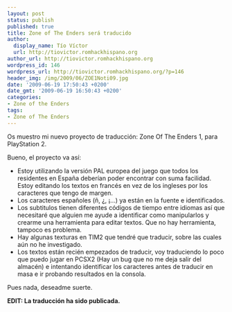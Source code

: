 ```yaml
---
layout: post
status: publish
published: true
title: Zone of The Enders será traducido
author:
  display_name: Tío Víctor
  url: http://tiovictor.romhackhispano.org
author_url: http://tiovictor.romhackhispano.org
wordpress_id: 146
wordpress_url: http://tiovictor.romhackhispano.org/?p=146
header_img: /img/2009/06/ZOE1Noti09.jpg
date: '2009-06-19 17:50:43 +0200'
date_gmt: '2009-06-19 16:50:43 +0200'
categories:
- Zone of the Enders
tags:
- Zone of The Enders
---
```

Os muestro mi nuevo proyecto de traducción: Zone Of The Enders 1, para PlayStation 2.

Bueno, el proyecto va así:

- Estoy utilizando la versión PAL europea del juego que todos los residentes en España 
deberían poder encontrar con suma facilidad. Estoy editando los textos en francés en 
vez de los ingleses por los caracteres que tengo de margen.  
- Los caracteres españoles (ñ, ¿, ¡...) ya están en la fuente e identificados.  
- Los subtitulos tienen diferentes códigos de tiempo entre idiomas así que necesitaré que 
alguien me ayude a identificar como manipularlos y crearme una herramienta para editar textos. 
Que no hay herramienta, tampoco es problema.  
- Hay algunas texturas en TIM2 que tendré que traducir, sobre las cuales aún no he investigado.  
- Los textos están recién empezados de traducir, voy traduciendo lo poco que puedo jugar 
en PCSX2 (Hay un bug que no me deja salir del almacén) e intentando identificar los caracteres 
antes de traducir en masa e ir probando resultados en la consola.

Pues nada, deseadme suerte.

**EDIT: La traducción ha sido publicada.**
